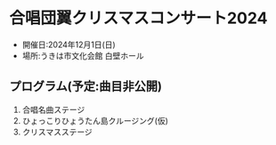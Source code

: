 # 合唱団翼クリスマスコンサート2024
* 開催日:2024年12月1日(日)
* 場所:うきは市文化会館 白壁ホール
## プログラム(予定:曲目非公開)
1. 合唱名曲ステージ
2. ひょっこりひょうたん島クルージング(仮)
3. クリスマスステージ